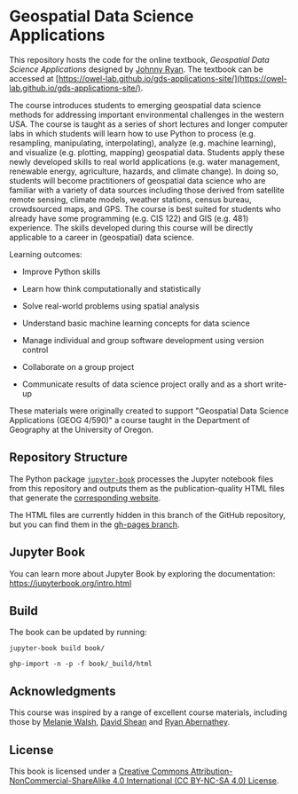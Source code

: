 # Geospatial Data Science Applications

This repository hosts the code for the online textbook, *Geospatial Data Science Applications* designed by [Johnny Ryan](https://www.johnny-ryan.com/). The textbook can be accessed at [https://owel-lab.github.io/gds-applications-site/](https://owel-lab.github.io/gds-applications-site/). 

The course introduces students to emerging geospatial data science methods for addressing important environmental challenges in the western USA. The course is taught as a series of short lectures and longer computer labs in which students will learn how to use Python to process (e.g. resampling, manipulating, interpolating), analyze (e.g. machine learning), and visualize (e.g. plotting, mapping) geospatial data. Students apply these newly developed skills to real world applications (e.g. water management, renewable energy, agriculture, hazards, and climate change). In doing so, students will become practitioners of geospatial data science who are familiar with a variety of data sources including those derived from satellite remote sensing, climate models, weather stations, census bureau, crowdsourced maps, and GPS. The course is best suited for students who already have some programming (e.g. CIS 122) and GIS (e.g. 481) experience. The skills developed during this course will be directly applicable to a career in (geospatial) data science.

Learning outcomes:

* Improve Python skills

* Learn how think computationally and statistically

* Solve real-world problems using spatial analysis

* Understand basic machine learning concepts for data science

* Manage individual and group software development using version control

* Collaborate on a group project

* Communicate results of data science project orally and as a short write-up

These materials were originally created to support "Geospatial Data Science Applications (GEOG 4/590)" a course taught in the Department of Geography at the University of Oregon.

## Repository Structure

The Python package [`jupyter-book`](https://jupyterbook.org/intro.html#install-jupyter-book) processes the Jupyter notebook files from this repository and outputs them as the publication-quality HTML files that generate the [corresponding website](https://owel-lab.github.io/gds-applications-site/).

The HTML files are currently hidden in this branch of the GitHub repository, but you can find them in the [gh-pages branch](https://github.com/owel-lab/gds-applications-site/tree/gh-pages).

## Jupyter Book

You can learn more about Jupyter Book by exploring the documentation: https://jupyterbook.org/intro.html

## Build

The book can be updated by running:

`jupyter-book build book/`

`ghp-import -n -p -f book/_build/html`

## Acknowledgments
This course was inspired by a range of excellent course materials, including those by [Melanie Walsh](https://github.com/laurenfklein/emory-qtm340), [David Shean](https://github.com/UW-GDA) and [Ryan Abernathey](https://github.com/earth-env-data-science/earth-env-data-science-book). 

## License

This book is licensed under a [Creative Commons Attribution-NonCommercial-ShareAlike 4.0 International (CC BY-NC-SA 4.0) License](https://creativecommons.org/licenses/by-nc-sa/4.0/).